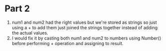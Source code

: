 # Part 2

1. num1 and num2 had the right values but we're stored as strings so just using a + to add them just joined the
strings together instead of adding the actual values.
2. I would fix it by casting both num1 and num2 to numbers using Number() before performing + operation and
assigning to result.
